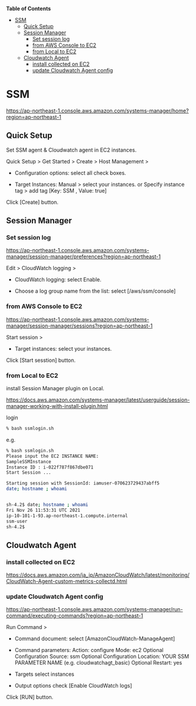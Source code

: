 <!-- START doctoc generated TOC please keep comment here to allow auto update -->
<!-- DON'T EDIT THIS SECTION, INSTEAD RE-RUN doctoc TO UPDATE -->
**Table of Contents**

- [SSM](#ssm)
  - [Quick Setup](#quick-setup)
  - [Session Manager](#session-manager)
    - [Set session log](#set-session-log)
    - [from AWS Console to EC2](#from-aws-console-to-ec2)
    - [from Local to EC2](#from-local-to-ec2)
  - [Cloudwatch Agent](#cloudwatch-agent)
    - [install collected on EC2](#install-collected-on-ec2)
    - [update Cloudwatch Agent config](#update-cloudwatch-agent-config)

<!-- END doctoc generated TOC please keep comment here to allow auto update -->

# SSM

<https://ap-northeast-1.console.aws.amazon.com/systems-manager/home?region=ap-northeast-1>

## Quick Setup

Set SSM agent & Cloudwatch agent in EC2 instances.

Quick Setup > Get Started > Create > Host Management >

- Configuration options:
  select all check boxes.

- Target Instances:
  Manual > select your instances.
  or
  Specify instance tag > add tag [Key: SSM , Value: true]

Click [Create] button.

## Session Manager

### Set session log

<https://ap-northeast-1.console.aws.amazon.com/systems-manager/session-manager/preferences?region=ap-northeast-1>

Edit > CloudWatch logging >

- CloudWatch logging:
  select Enable.

- Choose a log group name from the list:
  select [/aws/ssm/console]

### from AWS Console to EC2

<https://ap-northeast-1.console.aws.amazon.com/systems-manager/session-manager/sessions?region=ap-northeast-1>

Start session >

- Target instances:
  select your instances.

Click [Start sesstion] button.

### from Local to EC2

install Session Manager plugin on Local.

<https://docs.aws.amazon.com/systems-manager/latest/userguide/session-manager-working-with-install-plugin.html>

login

```bash
% bash ssmlogin.sh
```

e.g.

```bash
% bash ssmlogin.sh
Please input the EC2 INSTANCE NAME:
SampleSSMInstance
Instance ID : i-022f787f867dbe071
Start Session ...

Starting session with SessionId: iamuser-070623729437abff5
date; hostname ; whoami


sh-4.2$ date; hostname ; whoami
Fri Nov 26 11:53:31 UTC 2021
ip-10-101-1-93.ap-northeast-1.compute.internal
ssm-user
sh-4.2$
```

## Cloudwatch Agent

### install collected on EC2

<https://docs.aws.amazon.com/ja_jp/AmazonCloudWatch/latest/monitoring/CloudWatch-Agent-custom-metrics-collectd.html>

### update Cloudwatch Agent config

<https://ap-northeast-1.console.aws.amazon.com/systems-manager/run-command/executing-commands?region=ap-northeast-1>

Run Command >

- Command document:
  select [AmazonCloudWatch-ManageAgent]

- Command parameters:
  Action: configure
  Mode: ec2
  Optional Configuration Source: ssm
  Optional Configuration Location: YOUR SSM PARAMETER NAME (e.g. cloudwatchagt_basic)
  Optional Restart: yes

- Targets
  select instances

- Output options
  check [Enable CloudWatch logs]

Click [RUN] button.
